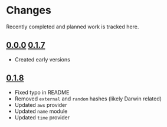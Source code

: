 # Changes
Recently completed and planned work is tracked here.

## [0.0.0](.) [0.1.7](.)
- Created early versions

## [0.1.8](.)
- Fixed typo in README
- Removed `external` and `random` hashes (likely Darwin related)
- Updated `aws` provider
- Updated `name` module
- Updated `time` provider
